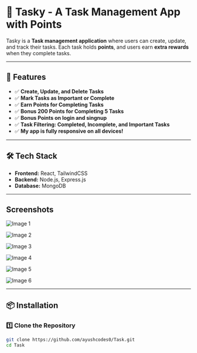 # 📌 Tasky - A Task Management App with Points

Tasky is a **Task management application** where users can create, update, and track their tasks. Each task holds **points**, and users earn **extra rewards** when they complete tasks.

---

## 🌟 Features
- ✅ **Create, Update, and Delete Tasks**
- ✅ **Mark Tasks as Important or Complete**
- ✅ **Earn Points for Completing Tasks**
- ✅ **Bonus 200 Points for Completing 5 Tasks**
- ✅ **Bonus Points on login and singnup**
- ✅ **Task Filtering: Completed, Incomplete, and Important Tasks**
- ✅ **My app is fully responsive on all devices!**

---

## 🛠️ Tech Stack
- **Frontend:** React, TailwindCSS  
- **Backend:** Node.js, Express.js  
- **Database:** MongoDB  

---

## Screenshots

![Image 1](https://github.com/user-attachments/assets/795fa33a-5f82-4340-9841-b1a43d53f691)

![Image 2](https://github.com/user-attachments/assets/63091970-2022-4875-a7dc-0cd92b30f59a)

![Image 3](https://github.com/user-attachments/assets/28737e81-cab5-4045-a67b-d79d206cab24)

![Image 4](https://github.com/user-attachments/assets/235a95c0-9178-4890-9809-f333a59d53d7)

![Image 5](https://github.com/user-attachments/assets/d393a43c-8f74-4d16-8e9d-71fdb384659c)

![Image 6](https://github.com/user-attachments/assets/8a3887fe-a5f3-4805-bf70-167ad9649d6c)







---

## 📦 Installation
### 1️⃣ Clone the Repository
```sh
git clone https://github.com/ayushcodes0/Task.git
cd Task

